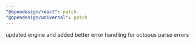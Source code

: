 ```yaml
---
"@opendesign/react": patch
"@opendesign/universal": patch
---
```


updated engine and added better error handling for octopus parse errors
